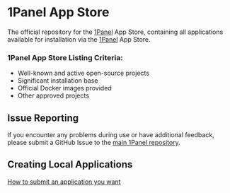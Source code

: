 # 1Panel App Store

The official repository for the [1Panel](https://github.com/1Panel-dev/1Panel) App Store, containing all applications available for installation via the [1Panel](https://github.com/1Panel-dev/1Panel) App Store.

### 1Panel App Store Listing Criteria:

 - Well-known and active open-source projects
 - Significant installation base
 - Official Docker images provided
 - Other approved projects

## Issue Reporting

If you encounter any problems during use or have additional feedback, please submit a GitHub Issue to the [main 1Panel repository](https://github.com/1Panel-dev/1Panel/issues).

## Creating Local Applications

[How to submit an application you want](https://github.com/1Panel-dev/appstore/wiki/%E5%A6%82%E4%BD%95%E6%8F%90%E4%BA%A4%E8%87%AA%E5%B7%B1%E6%83%B3%E8%A6%81%E7%9A%84%E5%BA%94%E7%94%A8)

